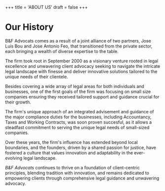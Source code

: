 +++
title = 'ABOUT US'
draft = false
+++

# Our History

B&F Advocats comes as a result of a joint alliance of two partners, Jose Luis Bou and Jose Antonio Feo, that transitioned from the private sector, each bringing a wealth of diverse expertise to the table.

The firm took root in September 2000 as a visionary venture rooted in legal excellence and unwavering client advocacy seeking to navigate the intricate legal landscape with finesse and deliver innovative solutions tailored to the unique needs of their clientele.

Besides covering a wide array of legal areas for both individuals and businesses, one of the first goals of the firm was focusing on small size companies ensuring they received tailored support and guidance crucial for their growth.

The firm's unique approach of an integrated advisement and guidance of the major compliance duties for the businesses, including Accountancy, Taxes and Working Contracts, was soon proven succesful, as it allows a steadfast commitment to serving the unique legal needs of small-sized companies.

Over these years, the firm's influence has extended beyond local boundaries, and the founders, driven by a shared passion for justice, have fostered a culture that values innovation and adaptability in the ever-evolving legal landscape.

<i>B&F Advocats</i> continues to thrive on a foundation of client-centric principles, blending tradition with innovation, and remains dedicated to empowering clients through comprehensive legal guidance and unwavering advocacy.
